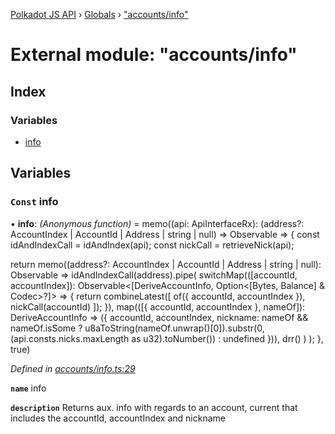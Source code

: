 [Polkadot JS API](../README.md) › [Globals](../globals.md) › ["accounts/info"](_accounts_info_.md)

# External module: "accounts/info"

## Index

### Variables

* [info](_accounts_info_.md#const-info)

## Variables

### `Const` info

• **info**: *(Anonymous function)* =  memo((api: ApiInterfaceRx): (address?: AccountIndex | AccountId | Address | string | null) => Observable<DeriveAccountInfo> => {
  const idAndIndexCall = idAndIndex(api);
  const nickCall = retrieveNick(api);

  return memo((address?: AccountIndex | AccountId | Address | string | null): Observable<DeriveAccountInfo> =>
    idAndIndexCall(address).pipe(
      switchMap(([accountId, accountIndex]): Observable<[DeriveAccountInfo, Option<[Bytes, Balance] & Codec>?]> => {
        return combineLatest([
          of({ accountId, accountIndex }),
          nickCall(accountId)
        ]);
      }),
      map(([{ accountId, accountIndex }, nameOf]): DeriveAccountInfo => ({
        accountId,
        accountIndex,
        nickname: nameOf && nameOf.isSome
          ? u8aToString(nameOf.unwrap()[0]).substr(0, (api.consts.nicks.maxLength as u32).toNumber())
          : undefined
      })),
      drr()
    )
  );
}, true)

*Defined in [accounts/info.ts:29](https://github.com/polkadot-js/api/blob/7cc961f789/packages/api-derive/src/accounts/info.ts#L29)*

**`name`** info

**`description`** Returns aux. info with regards to an account, current that includes the accountId, accountIndex and nickname

